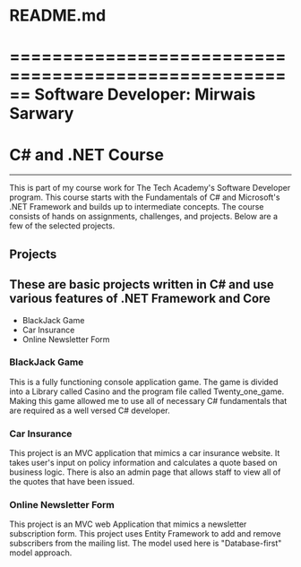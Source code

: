 # README.md
======================================================
Software Developer: Mirwais Sarwary
======================================================

# C# and .NET Course
------------------------------------------------------
This is part of my course work for The Tech Academy's Software Developer
program.  This course starts with the Fundamentals of C# and Microsoft's .NET Framework and builds up to intermediate concepts. The course consists of hands on assignments, challenges, and projects.  Below are a few of the selected projects.

## Projects
These are basic projects written in C# and use various features of .NET Framework and Core
--------------------------------------------------------
* BlackJack Game
* Car Insurance
* Online Newsletter Form

### BlackJack Game
This is a fully functioning console application game. The game is divided into a Library called Casino and the program file called Twenty_one_game. Making this game allowed me to use all of necessary C# fundamentals that are required as a well versed C# developer.

### Car Insurance
This project is an MVC application that mimics a car insurance website.  It takes user's input on policy information and calculates a quote based on business logic.  There is also an admin page that allows staff to view all of the quotes that have been issued.

### Online Newsletter Form
This project is an MVC web Application that mimics a newsletter subscription form. This project uses Entity Framework to add and remove subscribers from the mailing list. The model used here is "Database-first" model approach.
